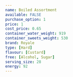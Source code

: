 ```yaml
---
name: Boiled Assortment
available: FALSE
purchase_option: 1
price: 1
cost_price: 0.65
container_water_weight: 919
container_sweets_weight: 530
brand: Royale
type: [Hard]
flavour: [Custard]
free: [Alcohol, Sugar]
serving_size: 28
energy: 92
---
```

